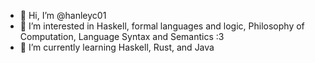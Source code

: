 - 👋 Hi, I’m @hanleyc01
- 👀 I’m interested in Haskell, formal languages and logic, Philosophy of Computation, Language Syntax and Semantics :3 
- 🌱 I’m currently learning Haskell, Rust, and Java

<!---
hanleyc01/hanleyc01 is a ✨ special ✨ repository because its `README.md` (this file) appears on your GitHub profile.
You can click the Preview link to take a look at your changes.
--->
